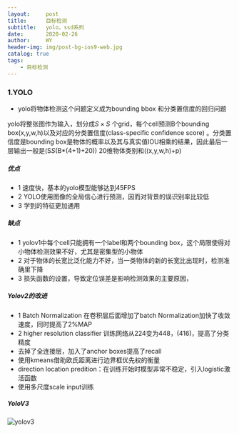 ```yaml
---
layout:     post
title:      目标检测
subtitle:   yolo，ssd系列
date:       2020-02-26
author:     WY
header-img: img/post-bg-ios9-web.jpg
catalog: true
tags:
    - 目标检测
---
```


<head>
    <script src="https://cdn.mathjax.org/mathjax/latest/MathJax.js?config=TeX-AMS-MML_HTMLorMML" type="text/javascript"></script>
    <script type="text/x-mathjax-config">
        MathJax.Hub.Config({
            tex2jax: {
            skipTags: ['script', 'noscript', 'style', 'textarea', 'pre'],
            inlineMath: [['$','$']]
            }
        });
    </script>
</head>


### 1.YOLO

- yolo将物体检测这个问题定义成为bounding bbox 和分类置信度的回归问题

yolo将整张图作为输入，划分成$S \times S$ 个grid，每个cell预测B个bounding box(x,y,w,h)以及对应的分类置信度(class-specific confidence score)
。分类置信度是bounding box是物体的概率以及其与真实值IOU相乘的结果，因此最后一层输出一般是(S*S*(B*(4+1)+20)) 20维物体类别和((x,y,w,h)+p)

##### 优点
- 1 速度快，基本的yolo模型能够达到45FPS
- 2 YOLO使用图像的全局信心进行预测，因而对背景的误识别率比较低
- 3 学到的特征更加通用

##### 缺点
- 1 yolov1中每个cell只能拥有一个label和两个bounding box，这个局限使得对小物体检测效果不好，尤其是密集型的小物体
- 2 对于物体的长宽比泛化能力不好，当一类物体的新的长宽比出现时，检测准确里下降
- 3 损失函数的设置，导致定位误差是影响检测效果的主要原因，

##### Yolov2的改进

- 1 Batch Normalization 在卷积层后面增加了batch Normalization加快了收敛速度，同时提高了2%MAP
- 2 higher resolution classifier 训练网络从224变为448，(416)，提高了分类精度
- 去掉了全连接层，加入了anchor boxes提高了recall
- 使用kmeans借助欧氏距离进行边界框优先权的衡量
- direction location predition：在训练开始时模型非常不稳定，引入logistic激活函数
- 使用多尺度scale input训练

##### YoloV3
![yolov3](https://raw.githubusercontent.com/ywangeq/ywangeq.github.io/master/img/Yolo_v3.jpg)